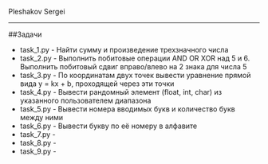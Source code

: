Pleshakov Sergei
____
##Задачи

* task_1.py - Найти сумму и произведение трехзначного числа
* task_2.py - Выполнить побитовые операции AND OR XOR над 5 и 6. Выполнить побитовый сдвиг вправо/влево на 2 знака для числа 5 
* task_3.py - По координатам двух точек вывести уравнение прямой вида y = kx + b, проходящей через эти точки
* task_4.py - Вывести рандомный элемент (float, int, char) из указанного пользователем диапазона
* task_5.py - Вывести номера вводимых букв и количество букв между ними
* task_6.py - Вывести букву по её номеру в алфавите
* task_7.py - 
* task_8.py - 
* task_9.py - 
